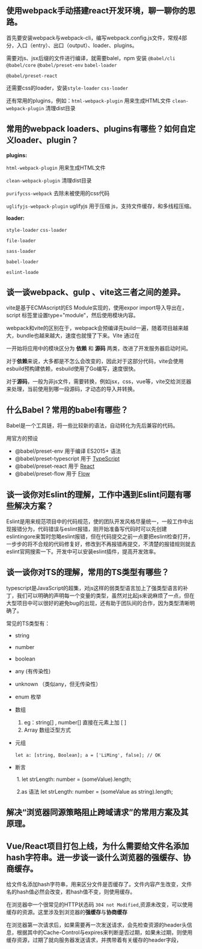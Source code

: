 ## 使用webpack手动搭建react开发环境，聊一聊你的思路。

首先要安装webpack与webpack-cli，编写webpack.config.js文件，常规4部分，入口（entry）、出口（output）、loader、plugins。

需要对js、jsx后缀的文件进行编译，就需要balel，npm 安装 ```@babel/cli``` ```@babel/core``` ```@babel/preset-env``` ```babel-loader```

```@babel/preset-react```

还需要css的loader，安装```style-loader``` ```css-loader```

还有常用的plugins，例如：```html-webpack-plugin```  用来生成HTML文件  ```clean-webpack-plugin```  清理dist目录

## 常用的webpack loaders、plugins有哪些？如何自定义loader、plugin？

**plugins:**

```html-webpack-plugin```  用来生成HTML文件 

```clean-webpack-plugin```  清理dist目录

```purifycss-webpack``` 去除未被使用的css代码

```uglifyjs-webpack-plugin``` uglifyjs 用于压缩 js，支持文件缓存，和多线程压缩。

**loader:**

```style-loader``` ```css-loader```

```file-loader```

```sass-loader```

```babel-loader```

```eslint-loade```

## 谈一谈webpack、gulp  、vite这三者之间的差异。

vite是基于ECMAscript的ES Module实现的，使用expor import导入导出在， script 标签里设置type="module"，然后使用模块内容。

webpack和vite的区别在于，webpack会预编译先build一遍，随着项目越来越大，bundle也越来越大，速度也就慢了下来。Vite 通过在

一开始将应用中的模块区分为 **依赖** 和 **源码** 两类，改进了开发服务器启动时间。

对于**依赖**来说，大多都是不怎么会改变的，因此对于这部分代码，vite会使用esbuild预构建依赖，esbuild使用了Go编写，速度很快。

对于**源码**，一般为非js文件，需要转换，例如jsx，css，vue等，vite交给浏览器来处理，当前使用到哪一段源码，才动态的导入并转换。

## 什么Babel？常用的babel有哪些？

Babel是一个工具链，将一些比较新的语法，自动转化为先后兼容的代码。

用官方的预设

- @babel/preset-env 用于编译 ES2015+ 语法
- @babel/preset-typescript 用于 [TypeScript](https://www.typescriptlang.org/)
- @babel/preset-react 用于 [React](https://reactjs.org/)
- @babel/preset-flow  用于 [Flow](https://flow.org/)

## 谈一谈你对Eslint的理解，工作中遇到Eslint问题有哪些解决方案？

Eslint是用来规范项目中的代码规范，使的团队开发风格尽量统一，一般工作中出现报错分为，代码错误与eslint报错，刚开始准备写代码时可以先创建eslintingore来暂时忽略eslint报错，但在代码提交之前一点要把eslint检查打开，一步步的将不合规的代码修复好，修改到不再报错再提交，不清楚的报错规则就去eslint官网搜索一下。开发中可以安装eslint插件，提高开发效率。

## 谈一谈你对TS的理解，常用的TS类型有哪些？

typescript是JavaScript的超集，对js这样的弱类型语言加上了强类型语言的补丁，我们可以明确的声明每一个变量的类型，虽然对比起js来说麻烦了一点，但在大型项目中可以很好的避免bug的出现，还有助于团队间的合作，因为类型清晰明确了。

常见的TS类型有：

- string

- number

- boolean

- any  (有传染性)

- unknown （类似any，但无传染性）

- enum 枚举

- 数组

  1. eg：string[] , number[]  直接在元素上加 [ ]
  2. Array<String> 数组泛型方式

- 元组

  ​	`let a: [string, Boolean]; a = ['LiMing', false]; // OK`

- 断言  

  ​    1.<string>  let strLength: number = (<string>someValue).length;

  ​    2.as 语法 let strLength: number = (someValue as string).length;

## 解决“浏览器同源策略阻止跨域请求”的常用方案及其原理。

## Vue/React项目打包上线，为什么需要给文件名添加hash字符串。进一步谈一谈什么浏览器的强缓存、协商缓存。

给文件名添加hash字符串，用来区分文件是否缓存了。文件内容产生改变，文件名的hash值必然会改变，若hash值不变，则使用缓存。

在浏览器中一个很常见的HTTP状态码 `304 not Modified`,资源未改变，可以使用缓存的资源。这里涉及到浏览器的**强缓存**与**协商缓存**

在浏览器第一次请求后，如果需要再一次发送请求，会先检查资源的header头信息，根据其中的Cache-Control与expires来判断是否过期，如果未过期，则使用缓存资源，过期了就向服务器发送请求，并携带着有关缓存的header字段，

